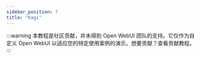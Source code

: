 ```yaml
---
sidebar_position: 7
title: "Kagi"
---
```


:::warning
本教程是社区贡献，并未得到 Open WebUI 团队的支持。它仅作为自定义 Open WebUI 以适应您的特定使用案例的演示。想要贡献？查看贡献教程。
:::
